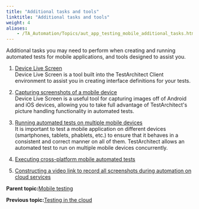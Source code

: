 ```yaml
--- 
title: "Additional tasks and tools"
linktitle: "Additional tasks and tools"
weight: 4
aliases: 
    - /TA_Automation/Topics/aut_app_testing_mobile_additional_tasks.html
---
```


Additional tasks you may need to perform when creating and running automated tests for mobile applications, and tools designed to assist you.

1.  [Device Live Screen](/TA_Help/Topics/ug_DLS.html)  
Device Live Screen is a tool built into the TestArchitect Client environment to assist you in creating interface definitions for your tests.
2.  [Capturing screenshots of a mobile device](/TA_Help/Topics/ug_capturing_mobile_screenshot.html)  
Device Live Screen is a useful tool for capturing images off of Android and iOS devices, allowing you to take full advantage of TestArchitect's picture handling functionality in automated tests.
3.  [Running automated tests on multiple mobile devices](/TA_Automation/Topics/aut_app_testing_mobile_running_tests_multiple_devices.html)  
It is important to test a mobile application on different devices \(smartphones, tablets, phablets, etc.\) to ensure that it behaves in a consistent and correct manner on all of them. TestArchitect allows an automated test to run on multiple mobile devices concurrently.
4.  [Executing cross-platform mobile automated tests](/TA_Automation/Topics/Mobile_automation_FAQ_variations_cross_platform.html)  

5.  [Constructing a video link to record all screenshots during automation on cloud services](/TA_FAQ/Topics/faq.howto.screenshot_recording_mobile_cloud.html)  


**Parent topic:**[Mobile testing](/TA_Automation/Topics/aut_app_testing_mobile.html)

**Previous topic:**[Testing in the cloud](/TA_Automation/Topics/aut_app_cloud_testing.html)

